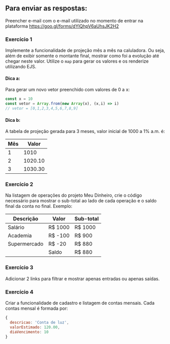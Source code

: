## Para enviar as respostas:

Preencher e-mail com o e-mail utilizado no momento de entrar na plataforma
https://goo.gl/forms/dYlQhpV6aUhsJK2H2

### Exercício 1

Implemente a funcionalidade de projeção mês a mês na caluladora. Ou seja, além de exibir somente o montante final, mostrar como foi a evolução até chegar neste valor.
Utilize o ``map`` para gerar os valores e os renderize utilizando EJS.

#### Dica a:
Para gerar um novo vetor preenchido com valores de 0 a x:

```javascript
const x = 10
const vetor = Array.from(new Array(x), (x,i) => i)
// vetor = [0,1,2,3,4,5,6,7,8,9]
```

#### Dica b:

A tabela de projeção gerada para 3 meses, valor inicial de 1000 a 1% a.m. é:


| Mês | Valor   |
|-----|---------|
| 1   | 1010    |
| 2   | 1020.10 |
| 3   | 1030.30 |

### Exercício 2

Na listagem de operações do projeto Meu Dinheiro, crie o código necessário para mostrar o sub-total ao lado de cada operação e o saldo final da conta no final. Exemplo:

| Descrição    | Valor   | Sub-total |
|--------------|---------|-----------|
| Salário      | R$ 1000 | R$ 1000   |
| Academia     | R$ -100 | R$ 900    |
| Supermercado | R$ -20  | R$ 880    |
|              | Saldo   | R$ 880    |

### Exercício 3

Adicionar 2 links para filtrar e mostrar apenas entradas ou apenas saídas.

### Exercício 4

Criar a funcionalidade de cadastro e listagem de contas mensais. Cada contas mensal é formada por:

```javascript
{
  descricao: 'Conta de luz',
  valorEstimado: 120.00,
  diaVencimento: 10
}
```

